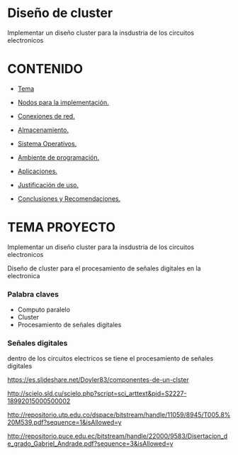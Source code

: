 # Diseño de cluster

Implementar un diseño cluster para la insdustria de los circuitos electronicos

# CONTENIDO

* [Tema](#id1)

* [Nodos para la implementación.](#id2)

* [Conexiones de red.](#id3)

* [Almacenamiento.](#id4)

* [Sistema Operativos.](#id5)

* [Ambiente de programación.](#id6)

* [Aplicaciones.](#id7)

* [Justificación de uso.](#id8)
  
* [Conclusiones y Recomendaciones.](#id9)

<a name="id1"></a>

# TEMA PROYECTO

Implementar un diseño cluster para la insdustria de los circuitos electronicos

Diseño de cluster para el procesamiento de señales digitales en la electronica

### Palabra claves 
* Computo paralelo
* Cluster
* Procesamiento de señales digitales

### Señales digitales
dentro de los circuitos electricos se tiene el procesamiento de señales digitales

https://es.slideshare.net/Doyler83/componentes-de-un-clster

http://scielo.sld.cu/scielo.php?script=sci_arttext&pid=S2227-18992015000500002

http://repositorio.utp.edu.co/dspace/bitstream/handle/11059/8945/T005.8%20M539.pdf?sequence=1&isAllowed=y

http://repositorio.puce.edu.ec/bitstream/handle/22000/9583/Disertacion_de_grado_Gabriel_Andrade.pdf?sequence=3&isAllowed=y
